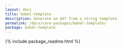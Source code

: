 ```yaml
---
layout: docs
title: babel-template
description: Generate an AST from a string template
permalink: /docs/core-packages/babel-template/
package: babel-template
---
```


{% include package_readme.html %}
